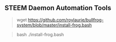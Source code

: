 STEEM Daemon Automation Tools
------------------------------

> wget https://github.com/roylaurie/bullfrog-system/blob/master/install-frog.bash

> bash ./install-frog.bash
